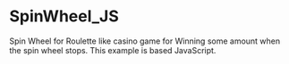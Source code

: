 # SpinWheel_JS
Spin Wheel for Roulette like casino game for Winning some amount when the spin wheel stops. This example is based JavaScript.